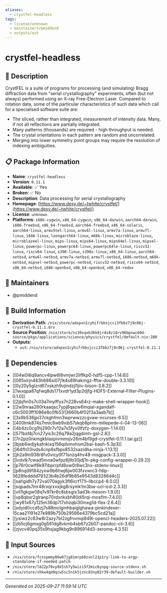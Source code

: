 ```yaml
---
aliases:
  - crystfel-headless
tags:
  - license/unknown
  - maintainers/pmiddend
  - outputs/out
---
```


# crystfel-headless

## 📝 Description

CrystFEL is a suite of programs for processing (and simulating) Bragg diffraction data from "serial crystallography" experiments, often (but not always) performed using an X-ray Free-Electron Laser. Compared to rotation data, some of the particular characteristics of such data which call for a specialised software suite are:

- The sliced, rather than integrated, measurement of intensity data. Many, if not all reflections are partially integrated.
- Many patterns (thousands) are required - high throughput is needed.
- The crystal orientations in each pattern are random and uncorrelated.
- Merging into lower symmetry point groups may require the resolution of indexing ambiguities.

## 📋 Package Information

- **Name**: `crystfel-headless`
- **Version**: `0.11.1`
- **Available**: ✅ Yes
- **Broken**: ✅ No
- **Description**: Data processing for serial crystallography
- **Homepage**: [https://www.desy.de/~twhite/crystfel/](https://www.desy.de/~twhite/crystfel/)
- **License**: `unknown`
- **Platforms**: `i686-cygwin`, `x86_64-cygwin`, `x86_64-darwin`, `aarch64-darwin`, `i686-freebsd`, `x86_64-freebsd`, `aarch64-freebsd`, `x86_64-solaris`, `aarch64-linux`, `armv5tel-linux`, `armv6l-linux`, `armv7a-linux`, `armv7l-linux`, `i686-linux`, `loongarch64-linux`, `m68k-linux`, `microblaze-linux`, `microblazeel-linux`, `mips-linux`, `mips64-linux`, `mips64el-linux`, `mipsel-linux`, `powerpc-linux`, `powerpc64-linux`, `powerpc64le-linux`, `riscv32-linux`, `riscv64-linux`, `s390-linux`, `s390x-linux`, `x86_64-linux`, `aarch64-netbsd`, `armv6l-netbsd`, `armv7a-netbsd`, `armv7l-netbsd`, `i686-netbsd`, `m68k-netbsd`, `mipsel-netbsd`, `powerpc-netbsd`, `riscv32-netbsd`, `riscv64-netbsd`, `x86_64-netbsd`, `i686-openbsd`, `x86_64-openbsd`, `x86_64-redox`
## 👥 Maintainers

- @pmiddend


## 🔧 Build Information

- **Derivation Path**: `/nix/store/adxpxn1cyhifrbbsjcci3fbbz7j9c06j-crystfel-0.11.1.drv`
- **Source Position**: `/nix/store/ns30sqxb36k8jrds8z18rv96bpnwc60d-source/pkgs/applications/science/physics/crystfel/default.nix:280`
- **Outputs**:
  - `out`:  `/nix/store/adxpxn1cyhifrbbsjcci3fbbz7j9c06j-crystfel-0.11.1`

## 🔗 Dependencies

- [[04w0i6q9ancv4lpw6l8vmjwr2liffkp0-hdf5-cpp-1.14.6]]
- [[085xlrjn483h686si07j1k4s89hakmgz-fftw-double-3.3.10]]
- [[0y20y5glzrd67xskzh9vjindzjl1jiiv-bison-3.8.2]]
- [[1wxqpa87qfwq8ds171xvdr1yd3p2djfg-HDF5-External-Filter-Plugins-0.1.0]]
- [[2jbjfm0s7c03a7mylffys7n228vs64rz-make-shell-wrapper-hook]]
- [[2w9nraa280rkaaqsc7ypj8qazw6mqial-xgandalf-c6c5003ff1086e8c0fb5313660b4f02f3a3aab7b]]
- [[3x9b536jpi37ckghfmn3wprwwzzcgvaw-ncurses-6.5]]
- [[400lmk874s7nnlc8wb9xib57skqb8phm-millepede-ii-04-13-06]]
- [[4b4zc0cg1hj290r7v12a7s5fyx0lfzfz-doxygen-1.14.0]]
- [[571bsf4j7cn27yis3c26q79a2jqgdimh-gsl-2.8]]
- [[7n2pz0nkmgkblaspivmmsjv26m4bf9gd-crystfel-0.11.1.tar.gz]]
- [[bjsb6wdjykafnkixq156qdvmxhsm2bai-bash-5.3p3]]
- [[i64fh03ivds4cnp6sfbpx8532sazidha-ninja-1.13.1]]
- [[jh2a9ln938r8fv0vicy0f71snzq4hv48-msgpack-3.3.0]]
- [[lvdvlk7cwad5mna0wfpz8jllb30jdj1n-pkg-config-wrapper-0.29.2]]
- [[p76r0cwlf6k97ibprrpfd8xw0r8wc3nx-stdenv-linux]]
- [[p8nqd9184zyxw9b6hwj6jw003fxvwrc3-fdip-5628fedddd79323b4b26df9b85e9543d83286d4c]]
- [[sahgidh7y72va070agyk3fl6icrf171i-libccp4-8.0.0]]
- [[sqpads7mr48rxqrxvxjkg8rsymk1m3bw-ocl-icd-2.3.3]]
- [[vil1lgkgw08q1v97kr8c8sbsgix3ad3k-meson-1.9.0]]
- [[vp8qbxr2glranp70rdxnkxbh80di5rqi-mosflm-7.4.0]]
- [[wy61x67y125m36dp7l7xhzqbi30mxg1d-flex-2.6.4]]
- [[xdyid0ccd5zj7s88mclgmhbaiglghawa-pinkindexer-15caa21191e27e989b750b29566e4379bc5cd21a]]
- [[ysiwz2c63w8r2azy7bl2zgfnvmqi849i-opencl-headers-2025.07.22]]
- [[zb5cj6gmxg0g561dg8vkmb4sb67z2b07-pandoc-cli-3.6]]
- [[zjvcv40pq35s9hsjag9kbg9n896914d3-zeromq-4.3.5]]

## 📁 Input Sources

- `/nix/store/fcxspmmy06w07jg81mrp68zxnl21p1ry-link-to-argp-standalone-if-needed.patch`
- `/nix/store/l622p70vy8k5sh7y5wizi5f2mic6ynpg-source-stdenv.sh`
- `/nix/store/shkw4qm9qcw5sc5n1k5jznc83ny02r39-default-builder.sh`

---
*Generated on 2025-09-27 11:59:14 UTC*
